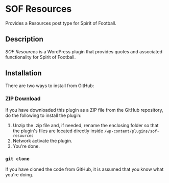 # SOF Resources

Provides a Resources post type for Spirit of Football.

## Description

*SOF Resources* is a WordPress plugin that provides quotes and associated functionality for Spirit of Football.

## Installation

There are two ways to install from GitHub:

### ZIP Download

If you have downloaded this plugin as a ZIP file from the GitHub repository, do the following to install the plugin:

1. Unzip the .zip file and, if needed, rename the enclosing folder so that the plugin's files are located directly inside `/wp-content/plugins/sof-resources`
2. Network activate the plugin.
3. You're done.

### `git clone`

If you have cloned the code from GitHub, it is assumed that you know what you're doing.
